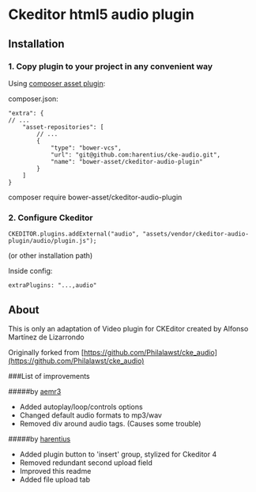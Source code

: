 # Ckeditor html5 audio plugin

## Installation
### 1. Copy plugin to your project in any convenient way

Using [composer asset plugin](https://github.com/francoispluchino/composer-asset-plugin):

composer.json:

    "extra": {
    // ...
		"asset-repositories": [
			// ...
			{
				"type": "bower-vcs",
				"url": "git@github.com:harentius/cke-audio.git",
				"name": "bower-asset/ckeditor-audio-plugin"
			}
		]
    }

composer require bower-asset/ckeditor-audio-plugin


### 2. Configure Ckeditor

	CKEDITOR.plugins.addExternal("audio", "assets/vendor/ckeditor-audio-plugin/audio/plugin.js");

(or other installation path)

Inside config:

	extraPlugins: "...,audio"
## About
This is only an adaptation of Video plugin for CKEditor created by Alfonso Martínez de Lizarrondo

Originally forked from [https://github.com/Philalawst/cke_audio](https://github.com/Philalawst/cke_audio)

###List of improvements

#####by [aemr3](https://github.com/aemr3/cke_audio)
- Added autoplay/loop/controls options
- Changed default audio formats to mp3/wav
- Removed div around audio tags. (Causes some trouble)

#####by [harentius](https://github.com/harentius/cke-audio-plugin)
- Added plugin button to 'insert' group, stylized for Ckeditor 4
- Removed redundant second upload field
- Improved this readme
- Added file upload tab
